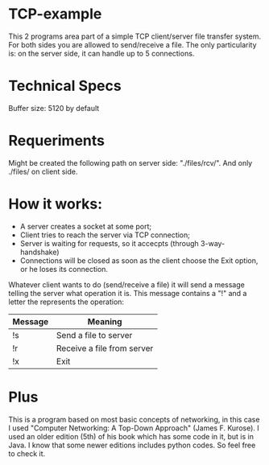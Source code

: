 # TCP-example

This 2 programs area part of a simple TCP client/server file transfer system.
For both sides you are allowed to send/receive a file.
The only particularity is: on the server side, it can handle up to 5 connections.

# Technical Specs
Buffer size: 5120 by default

# Requeriments
Might be created the following path on server side: "./files/rcv/".
And only ./files/ on client side.

# How it works:
* A server creates a socket at some port;
* Client tries to reach the server via TCP connection;
* Server is waiting for requests, so it accecpts (through 3-way-handshake)
* Connections will be closed as soon as the client choose the Exit option, or he loses its connection.

Whatever client wants to do (send/receive a file) it will send a message telling the server what operation it is. This message contains a "!" and a letter the represents the operation:

| Message  | Meaning |
| ------ | ------ |
| !s | Send a file to server |
| !r | Receive a file from server |
| !x | Exit |


# Plus
This is a program based on most basic concepts of networking, in this case I used "Computer Networking: A Top-Down Approach" (James F. Kurose).
I used an older edition (5th) of his book which has some code in it, but is in Java. I know that some newer editions includes python codes. So feel free to check it.

